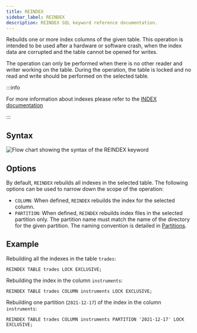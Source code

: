 ```yaml
---
title: REINDEX
sidebar_label: REINDEX
description: REINDEX SQL keyword reference documentation.
---
```


Rebuilds one or more index columns of the given table.
This operation is intended to be used after a hardware or software crash, when the index data are corrupted and the table cannot be opened for writes.

The operation can only be performed when there is no other reader and writer working on the table. During the operation, the table is locked and no read and write should be performed on the selected table.

:::info

For more information about indexes please refer to the
[INDEX documentation](/docs/concept/indexes)

:::

## Syntax

![Flow chart showing the syntax of the REINDEX keyword](/img/docs/diagrams/reindex.svg)

## Options

By default, `REINDEX` rebuilds all indexes in the selected table. The following options can be used to narrow down the scope of the operation:

- `COLUMN`: When defined, `REINDEX` rebuilds the index for the selected column. 
- `PARTITION`: When defined, `REINDEX` rebuilds index files in the selected partition only. The partition name must match the name of the directory for the given partition. The naming convention is detailed in [Partitions](docs/concept/partitions).

## Example

Rebuilding all the indexes in the table `trades`:

```questdb-sql title="Rebuilding an index"
REINDEX TABLE trades LOCK EXCLUSIVE;
```

Rebuilding the index in the column `instruments`:

```questdb-sql title="Rebuilding an index"
REINDEX TABLE trades COLUMN instruments LOCK EXCLUSIVE;
```
Rebuilding one partition (`2021-12-17`) of the index in the column `instruments`:

```questdb-sql title="Rebuilding an index"
REINDEX TABLE trades COLUMN instruments PARTITION '2021-12-17' LOCK EXCLUSIVE;
```
